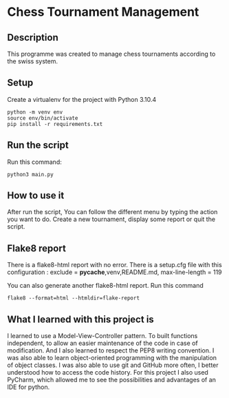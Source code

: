 # Chess Tournament Management

## Description

 This programme was created to manage chess tournaments according to the swiss system. 

## Setup

Create a virtualenv for the project with Python 3.10.4  
    
```
python -m venv env 
source env/bin/activate
pip install -r requirements.txt 
```  

## Run the script  

Run this command:  

```
python3 main.py
```    
## How to use it

After run the script, You can follow the different menu by typing the action you want to do.
Create a new tournament, display some report or quit the script.

## Flake8 report
There is a flake8-html report with no error.
There is a setup.cfg file with this configuration : 
exclude = __pycache__,venv,README.md,
max-line-length = 119

You can also generate another flake8-html report.
Run this command

```
flake8 --format=html --htmldir=flake-report
```


## What I learned with this project is

I learned to use a Model-View-Controller pattern.
To built functions independent, to allow an easier maintenance of the code in case of modification.
And I also learned to respect the PEP8 writing convention.
I was also able to learn object-oriented programming with the manipulation of object classes.
I was also able to use git and GitHub more often,
I better understood how to access the code history. 
For this project I also used PyCharm,
which allowed me to see the possibilities and advantages of an IDE for python. 
